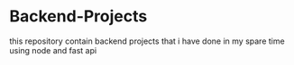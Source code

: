 # Backend-Projects
this repository contain backend projects that i have done in my spare time 
using node and fast api
